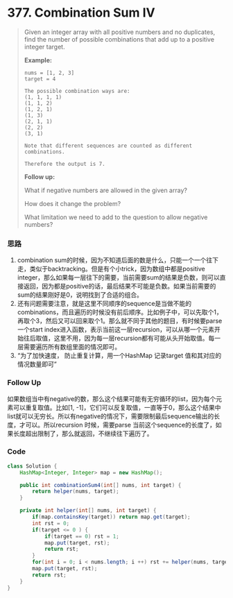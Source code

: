 # 377. Combination Sum IV

> Given an integer array with all positive numbers and no duplicates, find the number of possible combinations that add up to a positive integer target.
>
> **Example:**
>
> ```
> nums = [1, 2, 3]
> target = 4
>
> The possible combination ways are:
> (1, 1, 1, 1)
> (1, 1, 2)
> (1, 2, 1)
> (1, 3)
> (2, 1, 1)
> (2, 2)
> (3, 1)
>
> Note that different sequences are counted as different combinations.
>
> Therefore the output is 7.
> ```
>
> **Follow up:**
>
> What if negative numbers are allowed in the given array?
>
> How does it change the problem?
>
> What limitation we need to add to the question to allow negative numbers?

### 思路

1. combination sum的时候，因为不知道后面的数是什么，只能一个一个往下走，类似于backtracking。但是有个小trick，因为数组中都是positive integer，那么如果每一层往下的需要，当前需要sum的结果是负数，则可以直接返回，因为都是positive的话，最后结果不可能是负数。如果当前需要的sum的结果刚好是0，说明找到了合适的组合。
2. 还有问题需要注意，就是这里不同顺序的sequence是当做不能的combinations，而且遍历的时候没有前后顺序。比如例子中，可以先取个1，再取个3，然后又可以回来取个1。那么就不同于其他的题目，有时候要parse一个start index进入函数，表示当前这一层recursion，可以从哪一个元素开始往后取值，这里不用，因为每一层recursion都有可能从头开始取值。每一层需要遍历所有数组里面的情况即可。
3. “为了加快速度， 防止重复计算，用一个HashMap 记录target 值和其对应的情况数量即可”

### Follow Up

如果数组当中有negative的数，那么这个结果可能有无穷循环的list，因为每个元素可以重复取值。比如\[1, -1\]，它们可以反复取值，一直等于0，那么这个结果中list就可以无穷长。所以有negative的情况下，需要限制最后sequence输出的长度，才可以。所以recursion 时候，需要parse 当前这个sequence的长度了，如果长度超出限制了，那么就返回，不继续往下遍历了。

### Code

```java
class Solution {
    HashMap<Integer, Integer> map = new HashMap();

    public int combinationSum4(int[] nums, int target) {
        return helper(nums, target);
    }

    private int helper(int[] nums, int target) {
        if(map.containsKey(target)) return map.get(target);
        int rst = 0;
        if(target <= 0 ) {
            if(target == 0) rst = 1;
            map.put(target, rst);
            return rst;
        }
        for(int i = 0; i < nums.length; i ++) rst += helper(nums, target - nums[i]);
        map.put(target, rst);
        return rst;
    }
}
```



